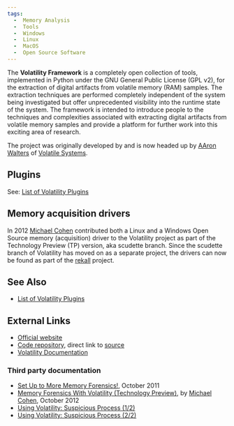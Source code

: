 ```yaml
---
tags:
  -  Memory Analysis
  -  Tools
  -  Windows
  -  Linux
  -  MacOS
  -  Open Source Software
---
```

The **Volatility Framework** is a completely open collection of tools,
implemented in Python under the GNU General Public License (GPL v2), for
the extraction of digital artifacts from volatile memory (RAM) samples.
The extraction techniques are performed completely independent of the
system being investigated but offer unprecedented visibility into the
runtime state of the system. The framework is intended to introduce
people to the techniques and complexities associated with extracting
digital artifacts from volatile memory samples and provide a platform
for further work into this exciting area of research.

The project was originally developed by and is now headed up by [AAron
Walters](aaron_walters.md) of [Volatile
Systems](volatile_systems.md).

## Plugins

See: [List of Volatility Plugins](list_of_volatility_plugins.md)

## Memory acquisition drivers

In 2012 [Michael Cohen](michael_cohen.md) contributed both a
Linux and a Windows Open Source memory (acquisition) driver to the
Volatility project as part of the Technology Preview (TP) version, aka
scudette branch. Since the scudette branch of Volatility has moved on as
a separate project, the drivers can now be found as part of the
[rekall](rekall.md) project.

## See Also

- [List of Volatility Plugins](list_of_volatility_plugins.md)

## External Links

- [Official website](https://code.google.com/p/volatility/)
- [Code
  repository](https://code.google.com/archive/p/volatility/source),
  direct link to
  [source](https://code.google.com/archive/p/volatility/source)
- [Volatility Documentation](https://code.google.com/archive/p/volatility)

### Third party documentation

- [Set Up to More Memory
  Forensics!](http://sketchymoose.blogspot.com/2011/10/set-up-to-more-memory-forensics.html),
  October 2011
- [Memory Forensics With Volatility (Technology
  Preview)](https://docs.google.com/presentation/d/1KsZGF6cQ-N8ngABFGCZf8pTQQ5CZ19VoAHq5cO5ZPdE/edit),
  by [Michael Cohen](michael_cohen.md), October 2012
- [Using Volatility: Suspicious Process
  (1/2)](https://www.youtube.com/watch?v=8HsZLge0wWc)
- [Using Volatility: Suspicious Process
  (2/2)](https://www.youtube.com/watch?v=XTZPNk-Esok)